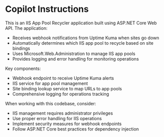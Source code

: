 # Copilot Instructions

<!-- Use this file to provide workspace-specific custom instructions to Copilot. For more details, visit https://code.visualstudio.com/docs/copilot/copilot-customization#_use-a-githubcopilotinstructionsmd-file -->

This is an IIS App Pool Recycler application built using ASP.NET Core Web API. The application:

- Receives webhook notifications from Uptime Kuma when sites go down
- Automatically determines which IIS app pool to recycle based on site bindings
- Uses Microsoft.Web.Administration to manage IIS app pools
- Provides logging and error handling for monitoring operations

Key components:
- Webhook endpoint to receive Uptime Kuma alerts
- IIS service for app pool management
- Site binding lookup service to map URLs to app pools
- Comprehensive logging for operations tracking

When working with this codebase, consider:
- IIS management requires administrator privileges
- Use proper error handling for IIS operations
- Implement security measures for webhook endpoints
- Follow ASP.NET Core best practices for dependency injection
